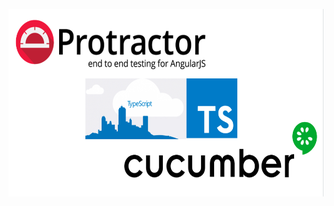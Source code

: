 <p align="center">
<img src= "./images/protractor-typescript-cucumber.png" height=300 alt="titleImage.png"/>
</p>